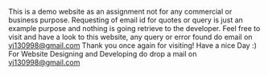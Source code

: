 This is a demo website as an assignment not for any commercial or business purpose. Requesting of email id for quotes or query is just an example purpose and nothing is going retrieve to the developer.
Feel free to visit and have a look to this website, any query or error found do email on vj130998@gmail.com Thank you once again for visiting! Have a nice Day :)
For Website Designing and Developing do drop a mail on vj130998@gmail.com
